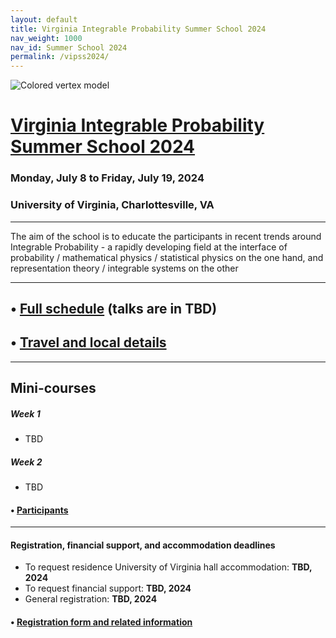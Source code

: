 ```yaml
---
layout: default
title: Virginia Integrable Probability Summer School 2024
nav_weight: 1000
nav_id: Summer School 2024
permalink: /vipss2024/
---
```


<img src="{{site.url}}/vipss2024/color-vertex.jpg" style="max-width:100%" alt="Colored vertex model">

# <a href="{{site.url}}/vipss2024/">Virginia Integrable Probability Summer School 2024</a>

### Monday, July 8 to Friday, July 19, 2024

### University of Virginia, Charlottesville, VA

---

The aim of the school is to educate the participants in recent trends around Integrable Probability - a rapidly developing field at the interface of probability / mathematical physics / statistical physics on the one hand, and representation theory / integrable systems on the other

--- 

## &bull; <a href="{{site.url}}/vipss2024/schedule/">Full schedule</a> (talks are in TBD)

## &bull; <a href="{{site.url}}/vipss2024/travel_local/">Travel and local details</a>

---

<h2 class="mb-4">Mini-courses</h2>

##### Week 1

<ul>
<li> TBD
</li>
</ul>

##### Week 2

<ul>
<li> TBD
</li>
</ul>

#### &bull; <a href="{{site.url}}/vipss2024/participants/">Participants</a>

---

<h4 class="mt-3">Registration, financial support, and accommodation deadlines</h4>

- To request residence University of Virginia hall accommodation: **TBD, 2024**
- To request financial support: **TBD, 2024**
- General registration: **TBD, 2024**

#### &bull; <a href="{{site.url}}/vipss2024/registration/">Registration form and related information</a>

<br>
<br>
